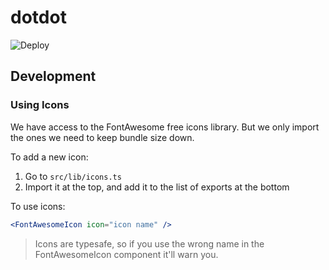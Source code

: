 # dotdot

![Deploy](https://github.com/aurbano/dotdot/workflows/Deploy/badge.svg)

## Development

### Using Icons

We have access to the FontAwesome free icons library. But we only import the ones we need to keep bundle size down.

To add a new icon:

1. Go to `src/lib/icons.ts`
1. Import it at the top, and add it to the list of exports at the bottom

To use icons:

```jsx
<FontAwesomeIcon icon="icon name" />
```

> Icons are typesafe, so if you use the wrong name in the FontAwesomeIcon component it'll warn you.
